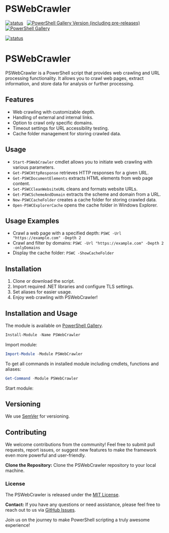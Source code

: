 # PSWebCrawler

[![status](https://img.shields.io/badge/PROD-v0.0.1-green)](https://github.com/voytas75/PSWebCrawler/blob/master/PSWebCrawler/docs/ReleaseNotes.md) &nbsp; [![PowerShell Gallery Version (including pre-releases)](https://img.shields.io/powershellgallery/v/PSWebCrawler)](https://www.powershellgallery.com/packages/PSWebCrawler) &nbsp; [![PowerShell Gallery](https://img.shields.io/powershellgallery/dt/PSWebCrawler)](https://www.powershellgallery.com/packages/PSWebCrawler)

[![status](https://img.shields.io/badge/DEV-v0.0.2-red)](https://github.com/voytas75/PSWebCrawler/blob/master/PSWebCrawler/docs/ReleaseNotes.md)

# PSWebCrawler

PSWebCrawler is a PowerShell script that provides web crawling and URL processing functionality. It allows you to crawl web pages, extract information, and store data for analysis or further processing.

## Features

- Web crawling with customizable depth.
- Handling of external and internal links.
- Option to crawl only specific domains.
- Timeout settings for URL accessibility testing.
- Cache folder management for storing crawled data.

## Usage

- `Start-PSWebCrawler` cmdlet allows you to initiate web crawling with various parameters.
- `Get-PSWCHttpResponse` retrieves HTTP responses for a given URL.
- `Get-PSWCDocumentElements` extracts HTML elements from web page content.
- `Set-PSWCCleanWebsiteURL` cleans and formats website URLs.
- `Get-PSWCSchemeAndDomain` extracts the scheme and domain from a URL.
- `New-PSWCCacheFolder` creates a cache folder for storing crawled data.
- `Open-PSWCExplorerCache` opens the cache folder in Windows Explorer.

## Usage Examples

- Crawl a web page with a specified depth: `PSWC -Url "https://example.com" -Depth 2`
- Crawl and filter by domains: `PSWC -Url "https://example.com" -Depth 2 -onlyDomains`
- Display the cache folder: `PSWC -ShowCacheFolder`

## Installation

1. Clone or download the script.
2. Import required .NET libraries and configure TLS settings.
3. Set aliases for easier usage.
4. Enjoy web crawling with PSWebCrawler!


## Installation and Usage

The module is available on [PowerShell Gallery](https://www.powershellgallery.com/packages/PSWebCrawler).

```powershell
Install-Module -Name PSWebCrawler
```

Import module:

```powershell
Import-Module -Module PSWebCrawler
```

To get all commands in installed module including cmdlets, functions and aliases:

```powershell
Get-Command -Module PSWebCrawler
```

Start module:


## Versioning

We use [SemVer](http://semver.org/) for versioning.

## Contributing

We welcome contributions from the community! Feel free to submit pull requests, report issues, or suggest new features to make the framework even more powerful and user-friendly.

**Clone the Repository:** Clone the PSWebCrawler repository to your local machine.

### License

The PSWebCrawler is released under the [MIT License](https://github.com/voytas75/PSWebCrawler/blob/master/LICENSE).

**Contact:**
If you have any questions or need assistance, please feel free to reach out to us via [GitHub Issues](https://github.com/voytas75/PSWebCrawler/issues).

Join us on the journey to make PowerShell scripting a truly awesome experience!

